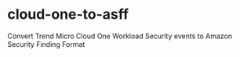 # cloud-one-to-asff
Convert Trend Micro Cloud One Workload Security events to Amazon Security Finding Format
